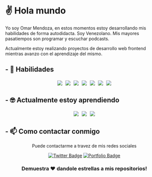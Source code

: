# ✌ Hola mundo

Yo soy Omar Mendoza, en estos momentos estoy desarrollando mis habilidades de forma autodidacta. Soy Venezolano. Mis mayores pasatiempos son programar y escuchar podcasts.

Actualmente estoy realizando proyectos de desarrollo web frontend mientras avanzo con el aprendizaje del mismo.

## - 🧠 Habilidades
<div align="center">

<img src="http://img.shields.io/badge/-javascript-black?style=for-the-badge&logo=javascript" style="margin:5px" /><img src="https://img.shields.io/badge/-webpack-black?style=for-the-badge&logo=webpack" style="margin:5px" /><img src="https://img.shields.io/badge/-css-black?style=for-the-badge&logo=css3" style="margin:5px" /><img src="https://img.shields.io/badge/-html-black?style=for-the-badge&logo=html5" style="margin:5px" /><img src="https://img.shields.io/badge/-git-black?style=for-the-badge&logo=git" style="margin:5px" /><img src="https://img.shields.io/badge/-terminal-black?style=for-the-badge&logo=console" style="margin:5px" /><img src="https://img.shields.io/badge/-nodejs-black?style=for-the-badge&logo=nodedotjs" style="margin:5px" />

</div>

## - 🤓 Actualmente estoy aprendiendo
<div align="center">

<img src="https://img.shields.io/badge/-reactjs-black?style=for-the-badge&logo=react" style="margin:5px" /><img src="https://img.shields.io/badge/-python-black?style=for-the-badge&logo=python" style="margin:5px" /><img src="https://img.shields.io/badge/-Rust-black?style=for-the-badge&logo=rust&logoColor=red" style="margin:5px" />
  

</div>

## - 📫 Como contactar conmigo
<div align="center">

Puede contactarme a travez de mis redes sociales

[![Twitter Badge](http://img.shields.io/badge/Mi_Twitter-blue?style=for-the-badge&logo=twitter&logoColor=white)](https://twitter.com/mendoza000x)
[![Portfolio Badge](http://img.shields.io/badge/Revisa_mi_portafilo-blue?style=for-the-badge&logo=google-chrome&logoColor=white)](https://mendoza000.github.io/portafolio)
  
</div>

<div align="center">

### Demuestra ❤️ dandole estrellas a mis repositorios!

</div>

